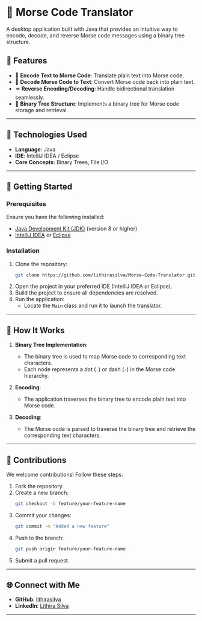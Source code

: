 # 🔡 Morse Code Translator

A desktop application built with Java that provides an intuitive way to encode, decode, and reverse Morse code messages using a binary tree structure.

## 🌟 Features

- 🔀 **Encode Text to Morse Code**: Translate plain text into Morse code.
- 🔄 **Decode Morse Code to Text**: Convert Morse code back into plain text.
- ⏪ **Reverse Encoding/Decoding**: Handle bidirectional translation seamlessly.
- 🌳 **Binary Tree Structure**: Implements a binary tree for Morse code storage and retrieval.

---

## 🔧 Technologies Used

- **Language**: Java
- **IDE**: IntelliJ IDEA / Eclipse
- **Core Concepts**: Binary Trees, File I/O

---

## 🚀 Getting Started

### Prerequisites

Ensure you have the following installed:
- [Java Development Kit (JDK)](https://www.oracle.com/java/technologies/javase-jdk11-downloads.html) (version 8 or higher)
- [IntelliJ IDEA](https://www.jetbrains.com/idea/) or [Eclipse](https://www.eclipse.org/ide/)

### Installation

1. Clone the repository:
   ```bash
   git clone https://github.com/lithirasilva/Morse-Code-Translator.git
2. Open the project in your preferred IDE (IntelliJ IDEA or Eclipse).
3. Build the project to ensure all dependencies are resolved.
4. Run the application:
   - Locate the `Main` class and run it to launch the translator.

---


## 🧠 How It Works

1. **Binary Tree Implementation**:
   - The binary tree is used to map Morse code to corresponding text characters.
   - Each node represents a dot (`.`) or dash (`-`) in the Morse code hierarchy.

2. **Encoding**:
   - The application traverses the binary tree to encode plain text into Morse code.

3. **Decoding**:
   - The Morse code is parsed to traverse the binary tree and retrieve the corresponding text characters.

---

## 🤝 Contributions

We welcome contributions! Follow these steps:
1. Fork the repository.
2. Create a new branch:
   ```bash
   git checkout -b feature/your-feature-name
   ```
3. Commit your changes:
   ```bash
   git commit -m "Added a new feature"
   ```
4. Push to the branch:
   ```bash
   git push origin feature/your-feature-name
   ```
5. Submit a pull request.

---

## 🌐 Connect with Me

- **GitHub**: [lithirasilva](https://github.com/lithirasilva)
- **LinkedIn**: [Lithira Silva](https://www.linkedin.com/in/lithira-silva)

---
